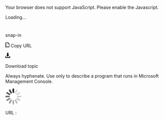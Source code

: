 Your browser does not support JavaScript. Please enable the Javascript.

Loading...

# 

snap-in

![Copy URL](snap-in_files/Copy.png)
Copy URL

![Download](snap-in_files/Download.png)

Download topic

Always hyphenate. Use only to describe a program that runs in Microsoft Management Console. 

![In progress](snap-in_files/activity-large.gif)

URL :

